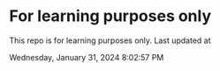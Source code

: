 # For learning purposes only
This repo is for learning purposes only.
Last updated at

Wednesday, January 31, 2024 8:02:57 PM

